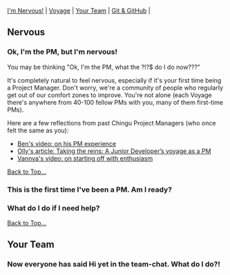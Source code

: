 [I'm Nervous!](#Nervous) | [Voyage](#voyage) | [Your Team](#your-team) | [Git & GitHub](#git-github) | 

## Nervous

### Ok, I'm the PM, but I'm nervous!

You may be thinking "Ok, I'm the PM, what the ?!?$ do I do now???" 

It's completely natural to feel nervous, especially if it's your first time being a Project Manager. Don't worry, we're a community of people who regularly get out of our comfort zones to improve. You're not alone (each Voyage there's anywhere from 40-100 fellow PMs with you, many of them first-time PMs). 

Here are a few reflections from past Chingu Project Managers (who once felt the same as you): 

- [Ben's video: on his PM experience](https://www.youtube.com/watch?v=6TsFBW-c6to&feature=youtu.be)
- [Olly's article: Taking the reins: A Junior Developer’s voyage as a PM](https://medium.com/chingu/taking-the-reins-a-junior-developers-voyage-as-a-pm-c2883ae04467)
- [Vannya's video: on starting off with enthusiasm](https://vimeo.com/244577373)

[Back to Top...](#Nervous)

### This is the first time I've been a PM. Am I ready? 


### What do I do if I need help? 


[Back to Top...](#voyage-wiki)

## Your Team 

### Now everyone has said Hi yet in the team-chat. What do I do?! 

### 

###

###

###

###



